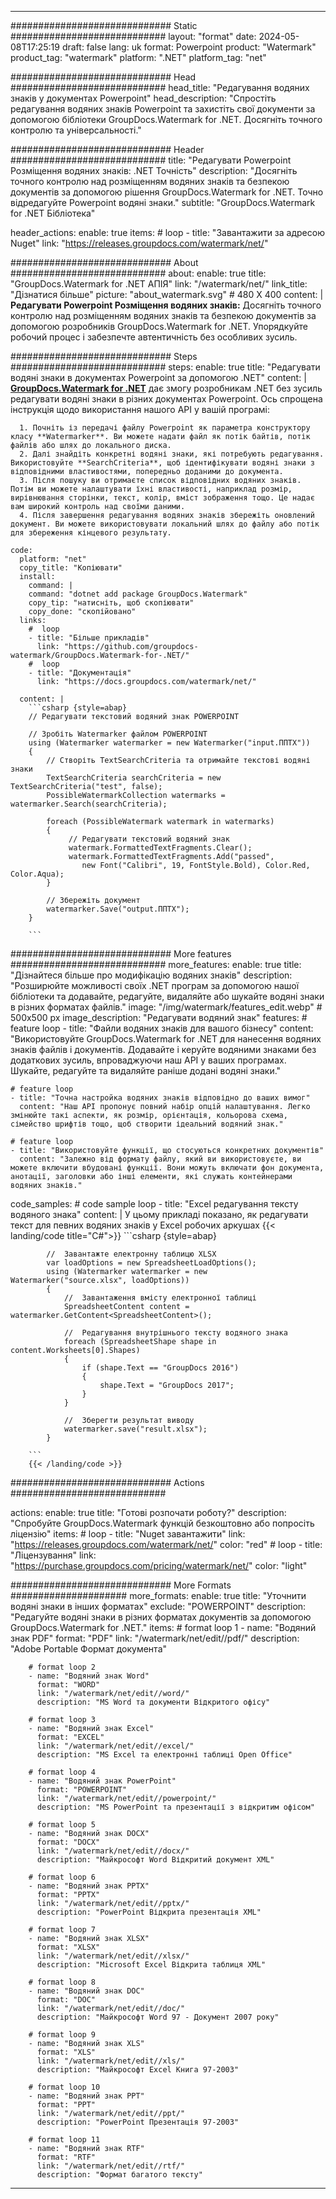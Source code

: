 
---
############################# Static ############################
layout: "format"
date:  2024-05-08T17:25:19
draft: false
lang: uk
format: Powerpoint
product: "Watermark"
product_tag: "watermark"
platform: ".NET"
platform_tag: "net"

############################# Head ############################
head_title: "Редагування водяних знаків у документах Powerpoint"
head_description: "Спростіть редагування водяних знаків Powerpoint та захистіть свої документи за допомогою бібліотеки GroupDocs.Watermark for .NET. Досягніть точного контролю та універсальності."

############################# Header ############################
title: "Редагувати Powerpoint Розміщення водяних знаків: .NET Точність" 
description: "Досягніть точного контролю над розміщенням водяних знаків та безпекою документів за допомогою рішення GroupDocs.Watermark for .NET. Точно відредагуйте Powerpoint водяні знаки."
subtitle: "GroupDocs.Watermark for .NET Бібліотека" 

header_actions:
  enable: true
  items:
    #  loop
    - title: "Завантажити за адресою Nuget"
      link: "https://releases.groupdocs.com/watermark/net/"
      
############################# About ############################
about:
    enable: true
    title: "GroupDocs.Watermark for .NET АПІЯ"
    link: "/watermark/net/"
    link_title: "Дізнатися більше"
    picture: "about_watermark.svg" # 480 X 400
    content: |
       **Редагувати Powerpoint Розміщення водяних знаків:** Досягніть точного контролю над розміщенням водяних знаків та безпекою документів за допомогою розробників GroupDocs.Watermark for .NET. Упорядкуйте робочий процес і забезпечте автентичність без особливих зусиль.

############################# Steps ############################
steps:
    enable: true
    title: "Редагувати водяні знаки в документах Powerpoint за допомогою .NET"
    content: |
      **[GroupDocs.Watermark for .NET](https://products.groupdocs.com/watermark/net/)** дає змогу розробникам .NET без зусиль редагувати водяні знаки в різних документах Powerpoint. Ось спрощена інструкція щодо використання нашого API у вашій програмі:
      
      1. Почніть із передачі файлу Powerpoint як параметра конструктору класу **Watermarker**. Ви можете надати файл як потік байтів, потік файлів або шлях до локального диска.
      2. Далі знайдіть конкретні водяні знаки, які потребують редагування. Використовуйте **SearchCriteria**, щоб ідентифікувати водяні знаки з відповідними властивостями, попередньо доданими до документа.
      3. Після пошуку ви отримаєте список відповідних водяних знаків. Потім ви можете налаштувати їхні властивості, наприклад розмір, вирівнювання сторінки, текст, колір, вміст зображення тощо. Це надає вам широкий контроль над своїми даними.
      4. Після завершення редагування водяних знаків збережіть оновлений документ. Ви можете використовувати локальний шлях до файлу або потік для збереження кінцевого результату.
   
    code:
      platform: "net"
      copy_title: "Копіювати"
      install:
        command: |
        command: "dotnet add package GroupDocs.Watermark"
        copy_tip: "натисніть, щоб скопіювати"
        copy_done: "скопійовано"
      links:
        #  loop
        - title: "Більше прикладів"
          link: "https://github.com/groupdocs-watermark/GroupDocs.Watermark-for-.NET/"
        #  loop
        - title: "Документація"
          link: "https://docs.groupdocs.com/watermark/net/"
          
      content: |
        ```csharp {style=abap}
        // Редагувати текстовий водяний знак POWERPOINT

        // Зробіть Watermarker файлом POWERPOINT
        using (Watermarker watermarker = new Watermarker("input.ППТХ"))
        {
            // Створіть TextSearchCriteria та отримайте текстові водяні знаки
            TextSearchCriteria searchCriteria = new TextSearchCriteria("test", false);
            PossibleWatermarkCollection watermarks = watermarker.Search(searchCriteria);

            foreach (PossibleWatermark watermark in watermarks)
            {
                 // Редагувати текстовий водяний знак
                 watermark.FormattedTextFragments.Clear();
                 watermark.FormattedTextFragments.Add("passed", 
                    new Font("Calibri", 19, FontStyle.Bold), Color.Red, Color.Aqua);
            }

            // Збережіть документ
            watermarker.Save("output.ППТХ");
        }
        
        ```            

############################# More features ############################
more_features:
  enable: true
  title: "Дізнайтеся більше про модифікацію водяних знаків"
  description: "Розширюйте можливості своїх .NET програм за допомогою нашої бібліотеки та додавайте, редагуйте, видаляйте або шукайте водяні знаки в різних форматах файлів."
  image: "/img/watermark/features_edit.webp" # 500x500 px
  image_description: "Редагувати водяний знак"
  features:
    # feature loop
    - title: "Файли водяних знаків для вашого бізнесу"
      content: "Використовуйте GroupDocs.Watermark for .NET для нанесення водяних знаків файлів і документів. Додавайте і керуйте водяними знаками без додаткових зусиль, впроваджуючи наш API у ваших програмах. Шукайте, редагуйте та видаляйте раніше додані водяні знаки."

    # feature loop
    - title: "Точна настройка водяних знаків відповідно до ваших вимог"
      content: "Наш API пропонує повний набір опцій налаштування. Легко змінюйте такі аспекти, як розмір, орієнтація, кольорова схема, сімейство шрифтів тощо, щоб створити ідеальний водяний знак."

    # feature loop
    - title: "Використовуйте функції, що стосуються конкретних документів"
      content: "Залежно від формату файлу, який ви використовуєте, ви можете включити вбудовані функції. Вони можуть включати фон документа, анотації, заголовки або інші елементи, які служать контейнерами водяних знаків."
      
  code_samples:
    # code sample loop
    - title: "Excel редагування тексту водяного знака"
      content: |
        У цьому прикладі показано, як редагувати текст для певних водяних знаків у Excel робочих аркушах
        {{< landing/code title="C#">}}
        ```csharp {style=abap}
        
            //  Завантажте електронну таблицю XLSX
            var loadOptions = new SpreadsheetLoadOptions();
            using (Watermarker watermarker = new Watermarker("source.xlsx", loadOptions))
            {
                //  Завантаження вмісту електронної таблиці
                SpreadsheetContent content = watermarker.GetContent<SpreadsheetContent>();

                //  Редагування внутрішнього тексту водяного знака
                foreach (SpreadsheetShape shape in content.Worksheets[0].Shapes)
                {
                    if (shape.Text == "GroupDocs 2016")
                    {
                        shape.Text = "GroupDocs 2017";
                    }
                }

                //  Зберегти результат виводу
                watermarker.save("result.xlsx");
            }

        ```
        {{< /landing/code >}}


############################# Actions ############################

actions:
  enable: true
  title: "Готові розпочати роботу?"
  description: "Спробуйте GroupDocs.Watermark функцій безкоштовно або попросіть ліцензію"
  items:
    #  loop
    - title: "Nuget завантажити"
      link: "https://releases.groupdocs.com/watermark/net/"
      color: "red"
        #  loop
    - title: "Ліцензування"
      link: "https://purchase.groupdocs.com/pricing/watermark/net/"
      color: "light"


############################# More Formats #####################
more_formats:
    enable: true
    title: "Уточнити водяні знаки в інших форматах"
    exclude: "POWERPOINT"
    description: "Редагуйте водяні знаки в різних форматах документів за допомогою GroupDocs.Watermark for .NET."
    items: 
        # format loop 1
        - name: "Водяний знак PDF"
          format: "PDF"
          link: "/watermark/net/edit//pdf/"
          description: "Adobe Portable Формат документа"

        # format loop 2
        - name: "Водяний знак Word"
          format: "WORD"
          link: "/watermark/net/edit//word/"
          description: "MS Word та документи Відкритого офісу"
          
        # format loop 3
        - name: "Водяний знак Excel"
          format: "EXCEL"
          link: "/watermark/net/edit//excel/"
          description: "MS Excel та електронні таблиці Open Office"

        # format loop 4
        - name: "Водяний знак PowerPoint"
          format: "POWERPOINT"
          link: "/watermark/net/edit//powerpoint/"
          description: "MS PowerPoint та презентації з відкритим офісом"

        # format loop 5
        - name: "Водяний знак DOCX"
          format: "DOCX"
          link: "/watermark/net/edit//docx/"
          description: "Майкрософт Word Відкритий документ XML"
          
        # format loop 6
        - name: "Водяний знак PPTX"
          format: "PPTX"
          link: "/watermark/net/edit//pptx/"
          description: "PowerPoint Відкрита презентація XML"
          
        # format loop 7
        - name: "Водяний знак XLSX"
          format: "XLSX"
          link: "/watermark/net/edit//xlsx/"
          description: "Microsoft Excel Відкрита таблиця XML"

        # format loop 8
        - name: "Водяний знак DOC"
          format: "DOC"
          link: "/watermark/net/edit//doc/"
          description: "Майкрософт Word 97 - Документ 2007 року"

        # format loop 9
        - name: "Водяний знак XLS"
          format: "XLS"
          link: "/watermark/net/edit//xls/"
          description: "Майкрософт Excel Книга 97-2003"

        # format loop 10
        - name: "Водяний знак PPT"
          format: "PPT"
          link: "/watermark/net/edit//ppt/"
          description: "PowerPoint Презентація 97-2003"

        # format loop 11
        - name: "Водяний знак RTF"
          format: "RTF"
          link: "/watermark/net/edit//rtf/"
          description: "Формат багатого тексту"

---